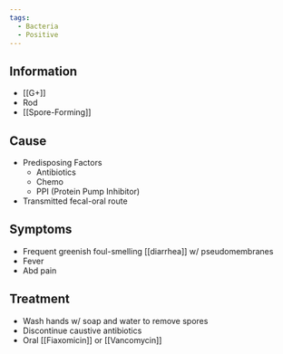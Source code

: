 ```yaml
---
tags:
  - Bacteria
  - Positive
---
```

## Information 
- [[G+]]
- Rod
- [[Spore-Forming]]
## Cause
- Predisposing Factors
	- Antibiotics
	- Chemo
	- PPI (Protein Pump Inhibitor)
- Transmitted fecal-oral route


## Symptoms
- Frequent greenish foul-smelling [[diarrhea]] w/ pseudomembranes
- Fever
- Abd pain

## Treatment 
- Wash hands w/ soap and water to remove spores
- Discontinue caustive antibiotics
- Oral [[Fiaxomicin]] or [[Vancomycin]] 